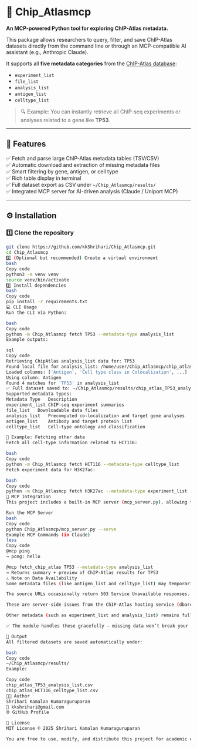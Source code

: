 # 🧬 Chip_Atlasmcp  
**An MCP-powered Python tool for exploring ChIP-Atlas metadata.**  

This package allows researchers to query, filter, and save ChIP-Atlas datasets directly from the command line or through an MCP-compatible AI assistant (e.g., Anthropic Claude).  

It supports all **five metadata categories** from the [ChIP-Atlas database](https://chip-atlas.org):  
- `experiment_list`  
- `file_list`  
- `analysis_list`  
- `antigen_list`  
- `celltype_list`  

> 🔍 Example: You can instantly retrieve all ChIP-seq experiments or analyses related to a gene like **TP53**.

---

## 🧩 Features

✅ Fetch and parse large ChIP-Atlas metadata tables (TSV/CSV)  
✅ Automatic download and extraction of missing metadata files  
✅ Smart filtering by gene, antigen, or cell type  
✅ Rich table display in terminal  
✅ Full dataset export as CSV under `~/Chip_Atlasmcp/results/`  
✅ Integrated MCP server for AI-driven analysis (Claude / Uniport MCP)  

---

## ⚙️ Installation

### 1️⃣ Clone the repository
```bash
git clone https://github.com/kkShrihari/Chip_Atlasmcp.git
cd Chip_Atlasmcp
2️⃣ (Optional but recommended) Create a virtual environment
bash
Copy code
python3 -m venv venv
source venv/bin/activate
3️⃣ Install dependencies
bash
Copy code
pip install -r requirements.txt
💻 CLI Usage
Run the CLI via Python:

bash
Copy code
python -m Chip_Atlasmcp fetch TP53 --metadata-type analysis_list
Example outputs:

sql
Copy code
Retrieving ChipAtlas analysis_list data for: TP53
Found local file for analysis_list: /home/user/Chip_Atlasmcp/chip_atlas_analysis_list.csv
Loaded columns: ['Antigen', 'Cell type class in Colocalization', ...]
Using column: Antigen
Found 4 matches for 'TP53' in analysis_list
✅ Full dataset saved to: ~/Chip_Atlasmcp/results/chip_atlas_TP53_analysis_list.csv
Supported metadata types:
Metadata Type	Description
experiment_list	ChIP-seq experiment summaries
file_list	Downloadable data files
analysis_list	Precomputed co-localization and target gene analyses
antigen_list	Antibody and target protein list
celltype_list	Cell-type ontology and classification

🧠 Example: Fetching other data
Fetch all cell-type information related to HCT116:

bash
Copy code
python -m Chip_Atlasmcp fetch HCT116 --metadata-type celltype_list
Fetch experiment data for H3K27ac:

bash
Copy code
python -m Chip_Atlasmcp fetch H3K27ac --metadata-type experiment_list
🤖 MCP Integration
This project includes a built-in MCP server (mcp_server.py), allowing tools like Claude Desktop MCP, Uniport, or OpenDevin to interact with ChIP-Atlas data.

Run the MCP Server
bash
Copy code
python Chip_Atlasmcp/mcp_server.py --serve
Example MCP Commands (in Claude)
less
Copy code
@mcp ping
→ pong: hello

@mcp fetch_chip_atlas TP53 --metadata-type analysis_list
→ Returns summary + preview of ChIP-Atlas results for TP53
⚠️ Note on Data Availability
Some metadata files (like antigen_list and celltype_list) may temporarily fail to download from the ChIP-Atlas archive because:

The source URLs occasionally return 503 Service Unavailable responses.

These are server-side issues from the ChIP-Atlas hosting service (dbarchive.biosciencedbc.jp).

Other metadata (such as experiment_list and analysis_list) remains fully accessible and functional.

✅ The module handles these gracefully — missing data won’t break your workflow.

📁 Output
All filtered datasets are saved automatically under:

bash
Copy code
~/Chip_Atlasmcp/results/
Example:

Copy code
chip_atlas_TP53_analysis_list.csv
chip_atlas_HCT116_celltype_list.csv
🧑‍💻 Author
Shrihari Kamalan Kumaraguruparan
📧 kkshrihari@gmail.com
🌐 GitHub Profile

📜 License
MIT License © 2025 Shrihari Kamalan Kumaraguruparan

You are free to use, modify, and distribute this project for academic or commercial purposes — just keep attribution intact.

